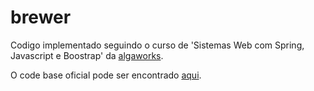 # brewer

Codigo implementado seguindo o curso de 'Sistemas Web com Spring, Javascript e Boostrap' da [algaworks](http://www.algaworks.com/).

O code base oficial pode ser encontrado [aqui](https://github.com/algaworks/curso-sistemas-web-com-spring-javascript-bootstrap).
